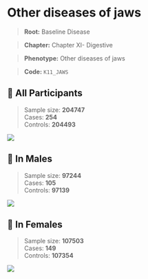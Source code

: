 # Other diseases of jaws

> **Root:** Baseline Disease  

> **Chapter:** Chapter XI- Digestive  

> **Phenotype:** Other diseases of jaws  

> **Code:** `K11_JAWS`

## 🧪 All Participants  
> Sample size: **204747**  
> Cases: **254**  
> Controls: **204493**
<img src="/Disease/Figures/ALL/Incidence/K11_JAWS.png"/>
<CsvTable src="/Disease/Data/ALL/Incidence/COX_K11_JAWS.csv" label="🔍 View full results" />

## 👨 In Males  
> Sample size: **97244**  
> Cases: **105**  
> Controls: **97139**
<img src="/Disease/Figures/Male/Incidence/K11_JAWS.png"/>
<CsvTable src="/Disease/Data/Male/Incidence/COX_K11_JAWS.csv" label="🔍 View full results" />

## 👩 In Females  
> Sample size: **107503**  
> Cases: **149**  
> Controls: **107354**
<img src="/Disease/Figures/Female/Incidence/K11_JAWS.png"/>
<CsvTable src="/Disease/Data/Female/Incidence/COX_K11_JAWS.csv" label="🔍 View full results" />
